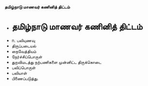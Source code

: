 **தமிழ்நாடு மாணவர் கணினித் திட்டம்**
- # தமிழ்நாடு மாணவர் கணினித் திட்டம்
- n. பலியுணவு
- திருப்படையல்
- நைவேத்தியம்
- நேர்ச்சிப்பொருள்
- துறவிமடத்து நற்பணிகளை முன்னிட்ட திருக்கொடை
- பலிப்பொருள்
- பலியாள்
- பிணைப்படுத்து.

